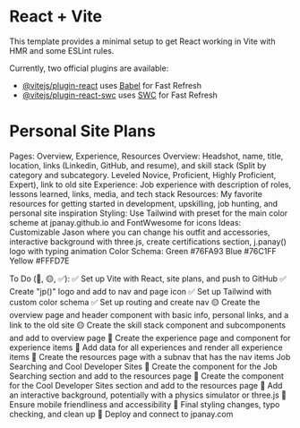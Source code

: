 # React + Vite

This template provides a minimal setup to get React working in Vite with HMR and some ESLint rules.

Currently, two official plugins are available:

- [@vitejs/plugin-react](https://github.com/vitejs/vite-plugin-react/blob/main/packages/plugin-react/README.md) uses [Babel](https://babeljs.io/) for Fast Refresh
- [@vitejs/plugin-react-swc](https://github.com/vitejs/vite-plugin-react-swc) uses [SWC](https://swc.rs/) for Fast Refresh

# Personal Site Plans

Pages: Overview, Experience, Resources
Overview: Headshot, name, title, location, links (Linkedin, GitHub, and resume), and skill stack (Split by category and subcategory. Leveled Novice, Proficient, Highly Proficient, Expert), link to old site
Experience: Job experience with description of roles, lessons learned, links, media, and tech stack
Resources: My favorite resources for getting started in development, upskilling, job hunting, and personal site inspiration
Styling: Use Tailwind with preset for the main color scheme at jpanay.github.io and FontWwesome for icons
Ideas: Customizable Jason where you can change his outfit and accessories, interactive background with three.js, create certifications section, j.panay() logo with typing animation
Color Schema:
Green #76FA93
Blue #76C1FF
Yellow #FFFD7E

To Do (🔴, 🟡, ✅):
✅ Set up Vite with React, site plans, and push to GitHub
✅ Create "jp()" logo and add to nav and page icon
✅ Set up Tailwind with custom color schema
✅ Set up routing and create nav
🟡 Create the overview page and header component with basic info, personal links, and a link to the old site
🟡 Create the skill stack component and subcomponents and add to overview page
🔴 Create the experience page and component for experience items
🔴 Add data for all experiences and render all experience items
🔴 Create the resources page with a subnav that has the nav items Job Searching and Cool Developer Sites
🔴 Create the component for the Job Searching section and add to the resources page
🔴 Create the component for the Cool Developer Sites section and add to the resources page
🔴 Add an interactive background, potentially with a physics simulator or three.js
🔴 Ensure mobile friendliness and accessibility
🔴 Final styling changes, typo checking, and clean up
🔴 Deploy and connect to jpanay.com
